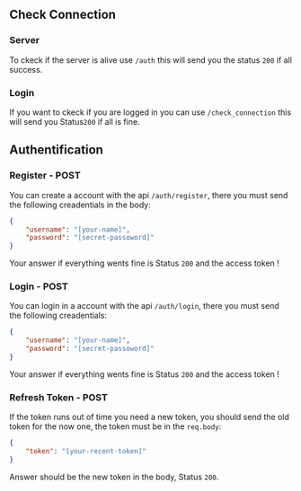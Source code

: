 ## Check Connection

### Server
To ckeck if the server is alive use `/auth` this will send you the status `200` if all success.

### Login
If you want to ckeck if you are logged in you can use `/check_connection` this will send you Status`200` if all is fine.

## Authentification

### Register - POST

You can create a account with the api `/auth/register`, there you must send the following creadentials in the body:
```json
{
    "username": "[your-name]",
    "password": "[secret-passoword]"
}
```
Your answer if everything wents fine is Status `200` and the access token !

### Login - POST

You can login in a account with the api `/auth/login`, there you must send the following creadentials:
```json
{
    "username": "[your-name]",
    "password": "[secret-passoword]"
}
```
Your answer if everything wents fine is Status `200` and the access token !

### Refresh Token - POST

If the token runs out of time you need a new token, you should send the old token for the now one, the token must be in the `req.body`:
```json
{
    "token": "[your-recent-token]"
}
```
Answer should be the new token in the body, Status `200`.

